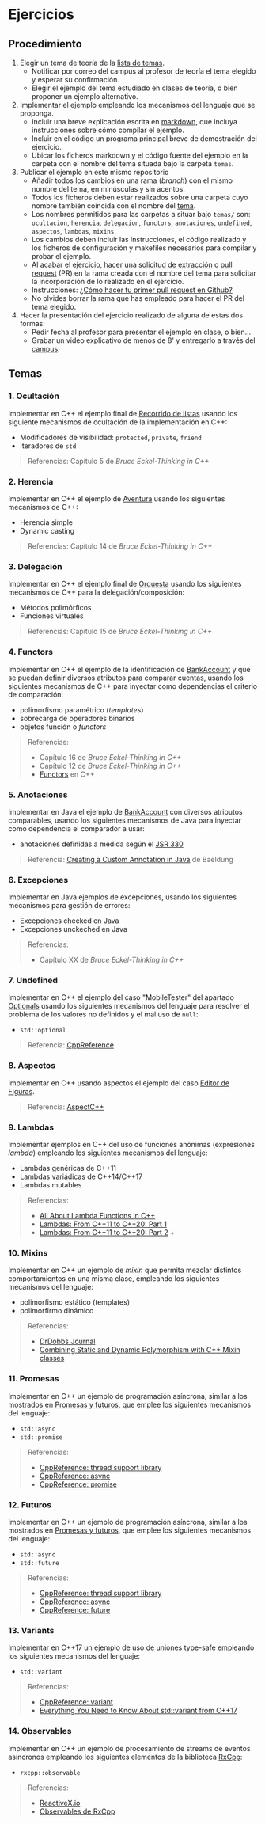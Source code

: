 # Ejercicios

## Procedimiento

1. Elegir un tema de teoría de la [lista de temas](#temas).
   - Notificar por correo del campus al profesor de teoría el tema elegido y esperar su confirmación.
   - Elegir el ejemplo del tema estudiado en clases de teoría, o bien proponer un ejemplo alternativo.
2. Implementar el ejemplo empleando los mecanismos del lenguaje que se proponga.
   - Incluir una breve explicación escrita en [markdown](https://en.wikipedia.org/wiki/Markdown), que incluya instrucciones sobre cómo compilar el ejemplo.
   - Incluir en el código un programa principal breve de demostración del ejercicio.
   - Ubicar los ficheros markdown y el código fuente del ejemplo en la  carpeta con el nombre del tema situada bajo la carpeta `temas`.
3. Publicar el ejemplo en este mismo repositorio
   - Añadir todos los cambios en una rama (_branch_) con el mismo nombre del tema, en minúsculas y sin acentos. 
   - Todos los ficheros deben estar realizados sobre una carpeta cuyo nombre también coincida con el nombre del [tema](#temas).
   - Los nombres permitidos para las carpetas a situar bajo `temas/` son: `ocultacion`, `herencia`, `delegacion`, `functors`, `anotaciones`, `undefined`, `aspectos`, `lambdas`, `mixins`.
   - Los cambios deben incluir las instrucciones, el código realizado y los ficheros de configuración y makefiles necesarios para compilar y probar el ejemplo.
   - Al acabar el ejercicio, hacer una [solicitud de extracción](https://docs.github.com/es/github/collaborating-with-issues-and-pull-requests/about-pull-requests) o [pull request](https://docs.github.com/en/github/collaborating-with-issues-and-pull-requests/about-pull-requests) (PR) en la rama creada con el nombre del tema para solicitar la incorporación de lo realizado en el ejercicio. 
   - Instrucciones: [¿Cómo hacer tu primer pull request en Github?](https://www.freecodecamp.org/espanol/news/como-hacer-tu-primer-pull-request-en-github/)
   - No olvides borrar la rama que has empleado para hacer el PR del tema elegido.
4. Hacer la presentación del ejercicio realizado de alguna de estas dos formas:
    - Pedir fecha al profesor para presentar el ejemplo en clase, o bien...
    - Grabar un video explicativo de menos de 8' y entregarlo a través del [campus](https://av03-20-21.uca.es/moodle/mod/assign/view.php?id=91252).

## Temas

### 1. Ocultación

Implementar en C++ el ejemplo final de [Recorrido de listas](http://dodero.github.io/iiss/iiss-oop-1/#implementacion-alternativa-lista-v04) usando los siguiente mecanismos de ocultación de la implementación en C++:

- Modificadores de visibilidad: `protected`, `private`, `friend`
- Iteradores de `std`

> Referencias: Capítulo 5 de _Bruce Eckel-Thinking in C++_

### 2. Herencia

Implementar en C++ el ejemplo de [Aventura](http://dodero.github.io/iiss/iiss-oop-1/#ejemplo-aventura-v01) usando los siguientes mecanismos de C++:

- Herencia simple
- Dynamic casting

>  Referencias: Capítulo 14 de _Bruce Eckel-Thinking in C++_


### 3. Delegación 

Implementar en C++ el ejemplo final de [Orquesta](http://dodero.github.io/iiss/iiss-oop-2/#implementacion-alternativa-orquesta-v06) usando los siguientes mecanismos de C++ para la delegación/composición: 

- Métodos polimórficos
- Funciones virtuales

> Referencias: Capítulo 15 de _Bruce Eckel-Thinking in C++_

### 4. Functors

 Implementar en C++ el ejemplo de la identificación de [BankAccount](http://dodero.github.io/iiss/iiss-oop-3/#ejercicio-identificador-de-bankaccount-con-inyeccion-de-dependencias) y que se puedan definir diversos atributos para comparar cuentas, usando los siguientes mecanismos de C++ para inyectar como dependencias el criterio de comparación:

- polimorfismo paramétrico (_templates_)
- sobrecarga de operadores binarios
- objetos función o _functors_
 
> Referencias:
>  - Capítulo 16 de _Bruce Eckel-Thinking in C++_
>  - Capítulo 12 de _Bruce Eckel-Thinking in C++_
>  - [Functors](https://www.cprogramming.com/tutorial/functors-function-objects-in-c++.html) en C++

### 5. Anotaciones

Implementar en Java el ejemplo de [BankAccount](http://dodero.github.io/iiss/iiss-oop-3/#ejercicio-identificador-de-bankaccount-con-inyeccion-de-dependencias) con diversos atributos comparables, usando los siguientes mecanismos de Java para inyectar como dependencia el comparador a usar:

- anotaciones definidas a medida según el [JSR 330](http://javax-inject.github.io/javax-inject/) 

> Referencia: [Creating a Custom Annotation in Java](http://baeldung.com/java-custom-annotation) de Baeldung

### 6. Excepciones

Implementar en Java ejemplos de excepciones, usando los siguientes mecanismos para gestión de errores:

- Excepciones checked en Java
- Excepciones unckeched en Java

> Referencias:
>  - Capítulo XX de _Bruce Eckel-Thinking in C++_


### 7. Undefined

Implementar en C++ el ejemplo del caso "MobileTester" del apartado [Optionals](http://dodero.github.io/iiss/iiss-err/#optionals) usando los siguientes mecanismos del lenguaje para resolver el problema de los valores no definidos y el mal uso de `null`:

- `std::optional`

> Referencia: [CppReference](https://en.cppreference.com/w/cpp/utility/optional)

### 8. Aspectos

Implementar en C++ usando aspectos el ejemplo del caso [Editor de Figuras](http://dodero.github.io/iiss/iiss-aop/#caso-5-editor-de-figuras).

> Referencia: [AspectC++](https://www.aspectc.org/)


### 9. Lambdas

Implementar ejemplos en C++ del uso de funciones anónimas (expresiones _lambda_) empleando los siguientes mecanismos del lenguaje:

- Lambdas genéricas de C++11
- Lambdas variádicas de C++14/C++17
- Lambdas mutables 

> Referencias:
>  - [All About Lambda Functions in C++](https://dzone.com/articles/all-about-lambda-functions-in-cfrom-c11-to-c17)
>  - [Lambdas: From C++11 to C++20: Part 1](https://www.bfilipek.com/2019/02/lambdas-story-part1.html)
>  - [Lambdas: From C++11 to C++20: Part 2](https://www.bfilipek.com/2019/03/lambdas-story-part2.html) + 

### 10. Mixins

Implementar en C++ un ejemplo de _mixin_ que permita mezclar distintos comportamientos en una misma clase, empleando los siguientes mecanismos del lenguaje:

- polimorfismo estático (templates)
- polimorfirmo dinámico

> Referencias:
>  - [DrDobbs Journal](https://www.drdobbs.com/cpp/mixin-based-programming-in-c/184404445)
>  - [Combining Static and Dynamic Polymorphism with C++ Mixin classes](https://michael-afanasiev.github.io/2016/08/03/Combining-Static-and-Dynamic-Polymorphism-with-C++-Template-Mixins.html)


### 11. Promesas

Implementar en C++ un ejemplo de programación asíncrona, similar a los mostrados en [Promesas y futuros](http://dodero.github.io/iiss/iiss-evp-2/#promesas), que emplee los siguientes mecanismos del lenguaje:

- `std::async`
- `std::promise`

> Referencias:
>   - [CppReference: thread support library](https://en.cppreference.com/w/cpp/thread)
>   - [CppReference: async](https://en.cppreference.com/w/cpp/thread/async)
>   - [CppReference: promise](https://en.cppreference.com/w/cpp/thread/promise)

### 12. Futuros

Implementar en C++ un ejemplo de programación asíncrona, similar a los mostrados en [Promesas y futuros](http://dodero.github.io/iiss/iiss-evp-2/#promesas), que emplee los siguientes mecanismos del lenguaje:

- `std::async`
- `std::future`

> Referencias:
>   - [CppReference: thread support library](https://en.cppreference.com/w/cpp/thread)
>   - [CppReference: async](https://en.cppreference.com/w/cpp/thread/async)
>   - [CppReference: future](https://en.cppreference.com/w/cpp/thread/future)

### 13. Variants

Implementar en C++17 un ejemplo de uso de uniones type-safe empleando los siguientes mecanismos del lenguaje:

- `std::variant`

> Referencias:
>  - [CppReference: variant](https://en.cppreference.com/w/cpp/utility/variant)
>  - [Everything You Need to Know About std::variant from C++17](https://www.bfilipek.com/2018/06/variant.html)

### 14. Observables

Implementar en C++ un ejemplo de procesamiento de streams de eventos asíncronos empleando los siguientes elementos de la biblioteca [RxCpp](https://github.com/ReactiveX/RxCpp):

- `rxcpp::observable`

>  Referencias:
>  - [ReactiveX.io](http://reactivex.io/intro.html)
>  - [Observables de RxCpp](http://reactivex.io/RxCpp/index.html)
